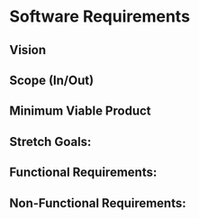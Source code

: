 # Software Requirements
## Vision

## Scope (In/Out)

## Minimum Viable Product

## Stretch Goals:

## Functional Requirements:

## Non-Functional Requirements:
